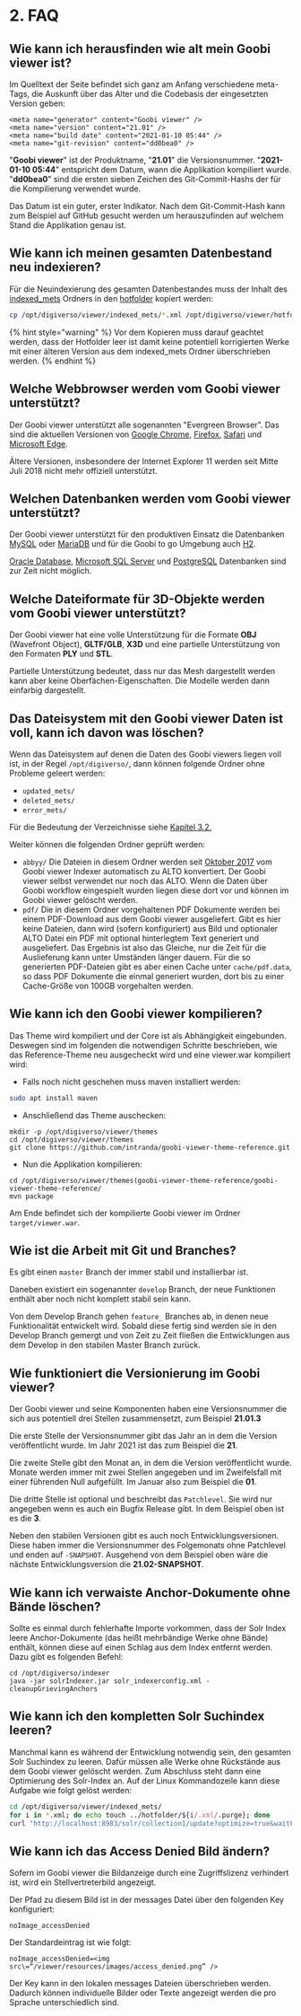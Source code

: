 # 2. FAQ

## Wie kann ich herausfinden wie alt mein Goobi viewer ist?

Im Quelltext der Seite befindet sich ganz am Anfang verschiedene meta-Tags, die Auskunft über das Alter und die Codebasis der eingesetzten Version geben:

```markup
<meta name="generator" content="Goobi viewer" />
<meta name="version" content="21.01" />
<meta name="build date" content="2021-01-10 05:44" />
<meta name="git-revision" content="dd0bea0" />
```

"**Goobi viewer**" ist der Produktname, "**21.01**" die Versionsnummer. "**2021-01-10 05:44**" entspricht dem Datum, wann die Applikation kompiliert wurde. "**dd0bea0**" sind die ersten sieben Zeichen des Git-Commit-Hashs der für die Kompilierung verwendet wurde. 

Das Datum ist ein guter, erster Indikator. Nach dem Git-Commit-Hash kann zum Beispiel auf GitHub gesucht werden um herauszufinden auf welchem Stand die Applikation genau ist. 

## Wie kann ich meinen gesamten Datenbestand neu indexieren?

Für die Neuindexierung des gesamten Datenbestandes muss der Inhalt des [indexed\_mets](../conf/2/2.md#3-2-18-parameter-indexedmets) Ordners in den [hotfolder](../conf/2/2.md#3-2-1-parameter-hotfolder) kopiert werden:

```bash
cp /opt/digiverso/viewer/indexed_mets/*.xml /opt/digiverso/viewer/hotfolder/
```

{% hint style="warning" %}
Vor dem Kopieren muss darauf geachtet werden, dass der Hotfolder leer ist damit keine potentiell korrigierten Werke mit einer älteren Version aus dem indexed\_mets Ordner überschrieben werden.
{% endhint %}

## Welche Webbrowser werden vom Goobi viewer unterstützt?

Der Goobi viewer unterstützt alle sogenannten "Evergreen Browser". Das sind die aktuellen Versionen von [Google Chrome](https://www.google.com/chrome/), [Firefox](http://www.mozilla.org/firefox/), [Safari](http://www.apple.com/safari/) und [Microsoft Edge](https://www.microsoft.com/en-us/windows/microsoft-edge).

Ältere Versionen, insbesondere der Internet Explorer 11 werden seit Mitte Juli 2018 nicht mehr offiziell unterstützt.

## Welchen Datenbanken werden vom Goobi viewer unterstützt?

Der Goobi viewer unterstützt für den produktiven Einsatz die Datenbanken [MySQL](https://en.wikipedia.org/wiki/MySQL) oder [MariaDB](https://en.wikipedia.org/wiki/MariaDB) und für die Goobi to go Umgebung auch [H2](https://en.wikipedia.org/wiki/H2_%28DBMS%29).

[Oracle Database](https://en.wikipedia.org/wiki/Oracle_Database), [Microsoft SQL Server](https://en.wikipedia.org/wiki/Microsoft_SQL_Server) und [PostgreSQL](https://en.wikipedia.org/wiki/PostgreSQL) Datenbanken sind zur Zeit nicht möglich.

## Welche Dateiformate für 3D-Objekte werden vom Goobi viewer unterstützt?

Der Goobi viewer hat eine volle Unterstützung für die Formate **OBJ** \(Wavefront Object\), **GLTF/GLB**, **X3D** und eine partielle Unterstützung von den Formaten **PLY** und **STL**. 

Partielle Unterstützung bedeutet, dass nur das Mesh dargestellt werden kann aber keine Oberfächen-Eigenschaften. Die Modelle werden dann einfarbig dargestellt.

## Das Dateisystem mit den Goobi viewer Daten ist voll, kann ich davon was löschen?

Wenn das Dateisystem auf denen die Daten des Goobi viewers liegen voll ist, in der Regel `/opt/digiverso/`, dann können folgende Ordner ohne Probleme geleert werden:

* `updated_mets/`
* `deleted_mets/`
* `error_mets/`

Für die Bedeutung der Verzeichnisse siehe [Kapitel 3.2.](../conf/2/2.md) 

Weiter können die folgenden Ordner geprüft werden:

* `abbyy/`  Die Dateien in diesem Ordner werden seit [Oktober 2017](https://docs.intranda.com/goobi-viewer-digests-de/2017/10#speicherverbrauch) vom Goobi viewer Indexer automatisch zu ALTO konvertiert. Der Goobi viewer selbst verwendet nur noch das ALTO. Wenn die Daten über Goobi workflow eingespielt wurden liegen diese dort vor und können im Goobi viewer gelöscht werden.
* `pdf/`  Die in diesem Ordner vorgehaltenen PDF Dokumente werden bei einem PDF-Download aus dem Goobi viewer ausgeliefert. Gibt es hier keine Dateien, dann wird \(sofern konfiguriert\) aus Bild und optionaler ALTO Datei ein PDF mit optional hinterlegtem Text generiert und ausgeliefert. Das Ergebnis ist also das Gleiche, nur die Zeit für die Auslieferung kann unter Umständen länger dauern.  Für die so generierten PDF-Dateien gibt es aber einen Cache unter `cache/pdf.data`, so dass PDF Dokumente die einmal generiert wurden, dort bis zu einer Cache-Größe von 100GB vorgehalten werden.

## Wie kann ich den Goobi viewer kompilieren?

Das Theme wird kompiliert und der Core ist als Abhängigkeit eingebunden. Deswegen sind im folgenden die notwendigen Schritte beschrieben, wie das Reference-Theme neu ausgecheckt wird und eine viewer.war kompiliert wird:

* Falls noch nicht geschehen muss maven installiert werden:

```bash
sudo apt install maven
```

* Anschließend das Theme auschecken:

```text
mkdir -p /opt/digiverso/viewer/themes
cd /opt/digiverso/viewer/themes
git clone https://github.com/intranda/goobi-viewer-theme-reference.git
```

* Nun die Applikation kompilieren:

```text
cd /opt/digiverso/viewer/themes(goobi-viewer-theme-reference/goobi-viewer-theme-reference/
mvn package
```

Am Ende befindet sich der kompilierte Goobi viewer im Ordner `target/viewer.war`.

## Wie ist die Arbeit mit Git und Branches?

Es gibt einen `master` Branch der immer stabil und installierbar ist. 

Daneben existiert ein sogenannter `develop` Branch, der neue Funktionen enthält aber noch nicht komplett stabil sein kann. 

Von dem Develop Branch gehen `feature_` Branches ab, in denen neue Funktionalität entwickelt wird. Sobald diese fertig sind werden sie in den Develop Branch gemergt und von Zeit zu Zeit fließen die Entwicklungen aus dem Develop in den stabilen Master Branch zurück.

## Wie funktioniert die Versionierung im Goobi viewer?

Der Goobi viewer und seine Komponenten haben eine Versionsnummer die sich aus potentiell drei Stellen zusammensetzt, zum Beispiel **21.01.3** 

Die erste Stelle der Versionsnummer gibt das Jahr an in dem die Version veröffentlicht wurde. Im Jahr 2021 ist das zum Beispiel die **21**.

Die zweite Stelle gibt den Monat an, in dem die Version veröffentlicht wurde. Monate werden immer mit zwei Stellen angegeben und im Zweifelsfall mit einer führenden Null aufgefüllt. Im Januar also zum Beispiel die **01**.

Die dritte Stelle ist optional und beschreibt das `Patchlevel`. Sie wird nur angegeben wenn es auch ein Bugfix Release gibt. In dem Beispiel oben ist es die **3**.

Neben den stabilen Versionen gibt es auch noch Entwicklungsversionen. Diese haben immer die Versionsnummer des Folgemonats ohne Patchlevel und enden auf `-SNAPSHOT`. Ausgehend von dem Beispiel oben wäre die nächste Entwicklungsversion die **21.02-SNAPSHOT**.

## Wie kann ich verwaiste Anchor-Dokumente ohne Bände löschen?

Sollte es einmal durch fehlerhafte Importe vorkommen, dass der Solr Index leere Anchor-Dokumente \(das heißt mehrbändige Werke ohne Bände\) enthält, können diese auf einen Schlag aus dem Index entfernt werden. Dazu gibt es folgenden Befehl: 

```text
cd /opt/digiverso/indexer
java -jar solrIndexer.jar solr_indexerconfig.xml -cleanupGrievingAnchors
```

## Wie kann ich den kompletten Solr Suchindex leeren?

Manchmal kann es während der Entwicklung notwendig sein, den gesamten Solr Suchindex zu leeren. Dafür müssen alle Werke ohne Rückstände aus dem Goobi viewer gelöscht werden. Zum Abschluss steht dann eine Optimierung des Solr-Index an. Auf der Linux Kommandozeile kann diese Aufgabe wie folgt gelöst werden:

```bash
cd /opt/digiverso/viewer/indexed_mets/
for i in *.xml; do echo touch ../hotfolder/${i/.xml/.purge}; done
curl "http://localhost:8983/solr/collection1/update?optimize=true&waitFlush=false"
```

## Wie kann ich das Access Denied Bild ändern?

Sofern im Goobi viewer die Bildanzeige durch eine Zugriffslizenz verhindert ist, wird ein Stellvertreterbild angezeigt.

Der Pfad zu diesem Bild ist in der messages Datei über den folgenden Key konfiguriert: 

```text
noImage_accessDenied
```

Der Standardeintrag ist wie folgt:

```text
noImage_accessDenied=<img src\=“/viewer/resources/images/access_denied.png” />
```

Der Key kann in den lokalen messages Dateien überschrieben werden. Dadurch können individuelle Bilder oder Texte angezeigt werden die pro Sprache unterschiedlich sind.

